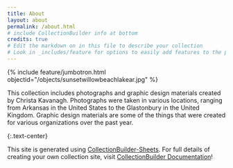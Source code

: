 ```yaml
---
title: About
layout: about
permalink: /about.html
# include CollectionBuilder info at bottom
credits: true
# Edit the markdown on in this file to describe your collection
# Look in _includes/feature for options to easily add features to the page
---
```

{% include feature/jumbotron.html objectid="/objects/sunsetwillowbeachlakear.jpg" %}

This collection includes photographs and graphic design materials created by Christa Kavanagh. Photographs were taken in various locations, ranging from Arkansas in the United States to the Glastonbury in the United Kingdom. Graphic design materials are some of the things that were created for various organizations over the past year. 



{:.text-center}

This site is generated using [CollectionBuilder-Sheets](https://github.com/CollectionBuilder/collectionbuilder-sheets). For full details of creating your own collection site, visit [CollectionBuilder Documentation](https://collectionbuilder.github.io/cb-docs/)!

